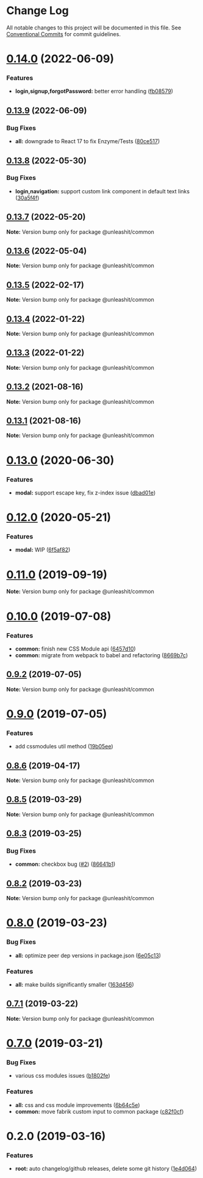 # Change Log

All notable changes to this project will be documented in this file.
See [Conventional Commits](https://conventionalcommits.org) for commit guidelines.

# [0.14.0](https://github.com/unleashit/npm-library/compare/@unleashit/common@0.13.9...@unleashit/common@0.14.0) (2022-06-09)


### Features

* **login,signup,forgotPassword:** better error handling ([fb08579](https://github.com/unleashit/npm-library/commit/fb08579af91ac6845ee27ec20af3fd20147a1c8e))





## [0.13.9](https://github.com/unleashit/npm-library/compare/@unleashit/common@0.13.8...@unleashit/common@0.13.9) (2022-06-09)


### Bug Fixes

* **all:** downgrade to React 17 to fix Enzyme/Tests ([80ce517](https://github.com/unleashit/npm-library/commit/80ce517e1e65d7a6b7de0e20d47e19d4750482b7))





## [0.13.8](https://github.com/unleashit/npm-library/compare/@unleashit/common@0.13.7...@unleashit/common@0.13.8) (2022-05-30)


### Bug Fixes

* **login,navigation:** support custom link component in default text links ([30a5f4f](https://github.com/unleashit/npm-library/commit/30a5f4ffcc721af3b234d49fbf33e20765408b2f))





## [0.13.7](https://github.com/unleashit/npm-library/compare/@unleashit/common@0.13.6...@unleashit/common@0.13.7) (2022-05-20)

**Note:** Version bump only for package @unleashit/common





## [0.13.6](https://github.com/unleashit/npm-library/compare/@unleashit/common@0.13.5...@unleashit/common@0.13.6) (2022-05-04)

**Note:** Version bump only for package @unleashit/common





## [0.13.5](https://github.com/unleashit/npm-library/compare/@unleashit/common@0.13.4...@unleashit/common@0.13.5) (2022-02-17)

**Note:** Version bump only for package @unleashit/common





## [0.13.4](https://github.com/unleashit/npm-library/compare/@unleashit/common@0.13.3...@unleashit/common@0.13.4) (2022-01-22)

**Note:** Version bump only for package @unleashit/common





## [0.13.3](https://github.com/unleashit/npm-library/compare/@unleashit/common@0.13.2...@unleashit/common@0.13.3) (2022-01-22)

**Note:** Version bump only for package @unleashit/common





## [0.13.2](https://github.com/unleashit/npm-library/compare/@unleashit/common@0.13.1...@unleashit/common@0.13.2) (2021-08-16)

**Note:** Version bump only for package @unleashit/common





## [0.13.1](https://github.com/unleashit/npm-library/compare/@unleashit/common@0.13.0...@unleashit/common@0.13.1) (2021-08-16)

**Note:** Version bump only for package @unleashit/common





# [0.13.0](https://github.com/unleashit/npm-library/compare/@unleashit/common@0.12.0...@unleashit/common@0.13.0) (2020-06-30)


### Features

* **modal:** support escape key, fix z-index issue ([dbad01e](https://github.com/unleashit/npm-library/commit/dbad01e1905d1e68c5f946975c8492704efc8b47))





# [0.12.0](https://github.com/unleashit/npm-library/compare/@unleashit/common@0.11.0...@unleashit/common@0.12.0) (2020-05-21)


### Features

* **modal:** WIP ([6f5af82](https://github.com/unleashit/npm-library/commit/6f5af82))





# [0.11.0](https://github.com/unleashit/npm-library/compare/@unleashit/common@0.10.1...@unleashit/common@0.11.0) (2019-09-19)

**Note:** Version bump only for package @unleashit/common





# [0.10.0](https://github.com/unleashit/npm-library/compare/@unleashit/common@0.9.2...@unleashit/common@0.10.0) (2019-07-08)


### Features

* **common:** finish new CSS Module api ([6457d10](https://github.com/unleashit/npm-library/commit/6457d10))
* **common:** migrate from webpack to babel and refactoring ([8669b7c](https://github.com/unleashit/npm-library/commit/8669b7c))





## [0.9.2](https://github.com/unleashit/npm-library/compare/@unleashit/common@0.9.0...@unleashit/common@0.9.2) (2019-07-05)

**Note:** Version bump only for package @unleashit/common





# [0.9.0](https://github.com/unleashit/npm-library/compare/@unleashit/common@0.8.6...@unleashit/common@0.9.0) (2019-07-05)


### Features

* add cssmodules util method ([19b05ee](https://github.com/unleashit/npm-library/commit/19b05ee))





## [0.8.6](https://github.com/unleashit/npm-library/compare/@unleashit/common@0.8.5...@unleashit/common@0.8.6) (2019-04-17)

**Note:** Version bump only for package @unleashit/common





## [0.8.5](https://github.com/unleashit/npm-library/compare/@unleashit/common@0.8.3...@unleashit/common@0.8.5) (2019-03-29)

**Note:** Version bump only for package @unleashit/common





## [0.8.3](https://github.com/unleashit/npm-library/compare/@unleashit/common@0.8.2...@unleashit/common@0.8.3) (2019-03-25)


### Bug Fixes

* **common:** checkbox bug ([#2](https://github.com/unleashit/npm-library/issues/2)) ([86641b1](https://github.com/unleashit/npm-library/commit/86641b1))





## [0.8.2](https://github.com/unleashit/npm-library/compare/@unleashit/common@0.8.0...@unleashit/common@0.8.2) (2019-03-23)

**Note:** Version bump only for package @unleashit/common





# [0.8.0](https://github.com/unleashit/npm-library/compare/@unleashit/common@0.7.1...@unleashit/common@0.8.0) (2019-03-23)


### Bug Fixes

* **all:** optimize peer dep versions in package.json ([6e05c13](https://github.com/unleashit/npm-library/commit/6e05c13))


### Features

* **all:** make builds significantly smaller ([163d456](https://github.com/unleashit/npm-library/commit/163d456))





## [0.7.1](https://github.com/unleashit/npm-library/compare/@unleashit/common@0.7.0...@unleashit/common@0.7.1) (2019-03-22)

**Note:** Version bump only for package @unleashit/common





# [0.7.0](https://github.com/unleashit/npm-library/compare/@unleashit/common@0.2.0...@unleashit/common@0.7.0) (2019-03-21)


### Bug Fixes

* various css modules issues ([b1802fe](https://github.com/unleashit/npm-library/commit/b1802fe))


### Features

* **all:** css and css module improvements ([6b64c5e](https://github.com/unleashit/npm-library/commit/6b64c5e))
* **common:** move fabrik custom input to common package ([c82f0cf](https://github.com/unleashit/npm-library/commit/c82f0cf))





# 0.2.0 (2019-03-16)


### Features

* **root:** auto changelog/github releases, delete some git history ([1e4d064](https://github.com/unleashit/npm-library/commit/1e4d064))
